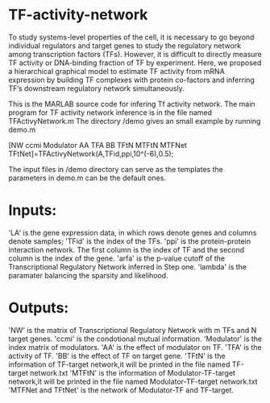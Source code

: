 # TF-activity-network
To study systems-level properties of the cell, it is necessary to go beyond individual regulators and target genes to study the regulatory network among transcription factors (TFs). However, it is difficult to directly measure TF activity or DNA-binding fraction of TF by experiment. Here, we proposed a hierarchical graphical model to estimate TF activity from mRNA expression by building TF complexes with protein co-factors and inferring TF’s downstream regulatory network simultaneously. 


This is the MARLAB source code for infering Tf activity network. 
The main program for TF activity network inference is in the file named TFActivyNetwork.m
The directory /demo gives an small example by running demo.m 

[NW ccmi Modulator AA TFA BB TFtN MTFtN MTFNet TFtNet]=TFActivyNetwork(A,TFid,ppi,10^(-6),0.5);


The input files in /demo directory can serve as the templates the parameters in demo.m can be the default ones.


# Inputs:

'LA' is the gene expression data, in which rows denote genes and columns denote samples;
'TFid' is the index of the TFs.
'ppi' is the protein-protein interaction network. The first column is the index of TF and the second column is the index of the gene.
'arfa' is the p-value cutoff of the Transcriptional Regulatory Network inferred in Step one.
'lambda' is the paramater balancing the sparsity and likelihood.

# Outputs:

'NW' is the matrix of Transcriptional Regulatory Network with m TFs and N target genes.
'ccmi' is the condotional mutual information.
'Modulator' is the index matrix of modulators.
'AA' is the effect of modulator on TF.
'TFA' is the activity of TF.
'BB' is the effect of TF on target gene.
'TFtN' is the information of TF-target network,it will be printed in the file named TF-target network.txt
'MTFtN' is the information of Modulator-TF-target network,it will be printed in the file named Modulator-TF-target network.txt
'MTFNet and TFtNet' is the network of Modulator-TF and TF-target.
